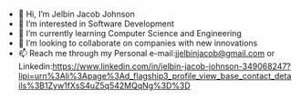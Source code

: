 - 👋 Hi, I’m Jelbin Jacob Johnson
- 👀 I’m interested in Software Development
- 🌱 I’m currently learning Computer Science and Engineering
- 💞️ I’m looking to collaborate on companies with new innovations  
- 📫 Reach me through my Personal e-mail:jjelbinjacob@gmail.com  or  Linkedin:https://www.linkedin.com/in/jelbin-jacob-johnson-349068247?lipi=urn%3Ali%3Apage%3Ad_flagship3_profile_view_base_contact_details%3B1Zyw1fXsS4uZ5q542MQqNg%3D%3D


<!---
Jelbin2202/Jelbin2202 is a ✨ special ✨ repository because its `README.md` (this file) appears on your GitHub profile.
You can click the Preview link to take a look at your changes.
--->

